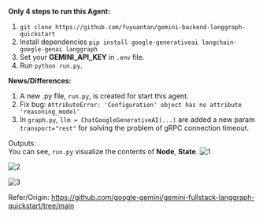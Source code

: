 **Only 4 steps to run this Agent:**<br>
1. ``git clone https://github.com/fuyuantan/gemini-backend-langgraph-quickstart``<br>
2. Install dependencies ``pip install google-generativeai langchain-google-genai langgraph``<br>
3. Set your **GEMINI_API_KEY** in ``.env`` file.<br>
4. Run `python run.py`.<br>

**News/Differences:**<br>
1. A new .py file, `run.py`, is created for start this agent.<br>
2. Fix bug: ``AttributeError: 'Configuration' object has no attribute 'reasoning_model'``<br>
3. In ``graph.py``, ``llm = ChatGoogleGenerativeAI(...)`` are added a new param ``transport="rest"`` for solving the problem of gRPC connection timeout.<br>

Outputs:<br>
You can see, `run.py` visualize the contents of  **Node**, **State**.
![1](https://github.com/user-attachments/assets/45e20e3b-1a22-4531-ab04-d7fcf298840c)

![2](https://github.com/user-attachments/assets/50489f6b-a54e-4340-a2ca-8b6315dcbd99)

![3](https://github.com/user-attachments/assets/935bf097-5100-44a7-9594-6bb1e5b20e07)

Refer/Origin: https://github.com/google-gemini/gemini-fullstack-langgraph-quickstart/tree/main
